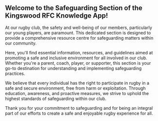 ## Welcome to the Safeguarding Section of the Kingswood RFC Knowledge App!

At our rugby club, the safety and well-being of our members, particularly our young players, are paramount. This dedicated section is designed to provide a comprehensive resource centre for safeguarding matters within our community.

Here, you'll find essential information, resources, and guidelines aimed at promoting a safe and inclusive environment for all involved in our club. Whether you're a parent, coach, player, or supporter, this section is your go-to destination for understanding and implementing safeguarding practices.

We believe that every individual has the right to participate in rugby in a safe and secure environment, free from harm or exploitation. Through education, awareness, and proactive measures, we strive to uphold the highest standards of safeguarding within our club.

Thank you for your commitment to safeguarding and for being an integral part of our efforts to create a safe and enjoyable rugby experience for all.